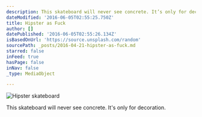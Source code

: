 ```yaml
---
description: This skateboard will never see concrete. It’s only for decoration.
dateModified: '2016-06-05T02:55:25.750Z'
title: Hipster as Fuck
author: []
datePublished: '2016-06-05T02:55:26.134Z'
isBasedOnUrl: 'https://source.unsplash.com/random'
sourcePath: _posts/2016-04-21-hipster-as-fuck.md
starred: false
inFeed: true
hasPage: false
inNav: false
_type: MediaObject

---
```

![Hipster skateboard](https://the-grid-user-content.s3-us-west-2.amazonaws.com/5c4f1b61-20b0-4282-b63f-475490275cb4.jpg)

This skateboard will never see concrete. It's only for decoration.